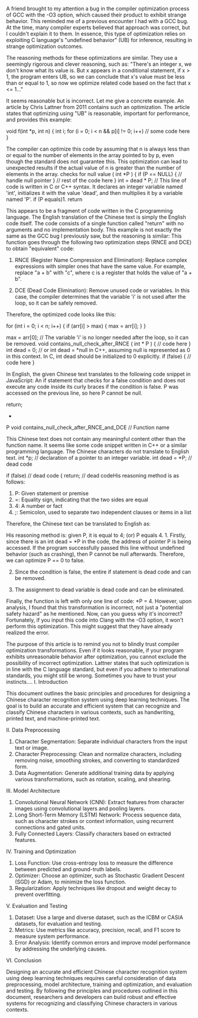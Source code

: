  A friend brought to my attention a bug in the compiler optimization process of GCC with the -O3 option, which caused their product to exhibit strange behavior. This reminded me of a previous encounter I had with a GCC bug. At the time, many compiler experts believed that approach was correct, but I couldn't explain it to them. In essence, this type of optimization relies on exploiting C language's "undefined behavior" (UB) for inference, resulting in strange optimization outcomes.

The reasoning methods for these optimizations are similar. They use a seemingly rigorous and clever reasoning, such as: "There's an integer x, we don't know what its value is. But x appears in a conditional statement, if x > 1, the program enters UB, so we can conclude that x's value must be less than or equal to 1, so now we optimize related code based on the fact that x <= 1..."

It seems reasonable but is incorrect. Let me give a concrete example. An article by Chris Lattner from 2011 contains such an optimization. The article states that optimizing using "UB" is reasonable, important for performance, and provides this example:

void
f(int *p, int n) {
int i;
for (i = 0; i < n && p[i] != 0; i++)
// some code here
}

The compiler can optimize this code by assuming that n is always less than or equal to the number of elements in the array pointed to by p, even though the standard does not guarantee this. This optimization can lead to unexpected results if the actual value of n is greater than the number of elements in the array. checks for null value
(
int *P
)
{
 if (P == NULL) {
 // handle null pointer
 }
 // rest of the code here
} int = dead * P; // This line of code is written in C or C++ syntax. It declares an integer variable named 'int', initializes it with the value 'dead', and then multiplies it by a variable named 'P'. if (P equals)1. return

This appears to be a fragment of code written in the C programming language. The English translation of the Chinese text is simply the English code itself. The code consists of a single function called "return" with no arguments and no implementation body. This example is not exactly the same as the GCC bug I previously saw, but the reasoning is similar: This function goes through the following two optimization steps (RNCE and DCE) to obtain "equivalent" code:

1. RNCE (Register Name Compression and Elimination): Replace complex expressions with simpler ones that have the same value. For example, replace "a + b" with "c", where c is a register that holds the value of "a + b".

2. DCE (Dead Code Elimination): Remove unused code or variables. In this case, the compiler determines that the variable 'i' is not used after the loop, so it can be safely removed.

Therefore, the optimized code looks like this:

for (int i = 0; i < n; i++) {
if (arr[i] > max) {
max = arr[i];
}
}

max = arr[0]; // The variable 'i' is no longer needed after the loop, so it can be removed. void contains\_null\_check\_after\_RNCE (
int * P
) {
// code here
} int dead = 0; // or int dead = *null in C++, assuming null is represented as 0 in this context. In C, int dead should be initialized to 0 explicitly. if (false) {
// code here
}

In English, the given Chinese text translates to the following code snippet in JavaScript: An if statement that checks for a false condition and does not execute any code inside its curly braces if the condition is false. P was accessed on the previous line, so here P cannot be null.

return;

*
P void contains_null_check_after_RNCE_and_DCE // Function name

This Chinese text does not contain any meaningful content other than the function name. It seems like some code snippet written in C++ or a similar programming language. The Chinese characters do not translate to English text. int *p; // declaration of a pointer to an integer variable. int dead = *P; // dead code

if (false) // dead code
{
 return; // dead codeHis reasoning method is as follows:

1. P: Given statement or premise
2. =: Equality sign, indicating that the two sides are equal
3. 4: A number or fact
4. ;: Semicolon, used to separate two independent clauses or items in a list

Therefore, the Chinese text can be translated to English as:

His reasoning method is: given P, it is equal to 4; (or) P equals 4. 1. Firstly, since there is an int dead = *P in the code, the address of pointer P is being accessed. If the program successfully passed this line without undefined behavior (such as crashing), then P cannot be null afterwards. Therefore, we can optimize P == 0 to false.

2. Since the condition is false, the entire if statement is dead code and can be removed.

3. The assignment to dead variable is dead code and can be eliminated.

Finally, the function is left with only one line of code: *P = 4. However, upon analysis, I found that this transformation is incorrect, not just a "potential safety hazard" as he mentioned. Now, can you guess why it's incorrect? Fortunately, if you input this code into Clang with the -O3 option, it won't perform this optimization. This might suggest that they have already realized the error.

The purpose of this article is to remind you not to blindly trust compiler optimization transformations. Even if it looks reasonable, if your program exhibits unreasonable behavior after optimization, you cannot exclude the possibility of incorrect optimization. Lattner states that such optimization is in line with the C language standard, but even if you adhere to international standards, you might still be wrong. Sometimes you have to trust your instincts.... I. Introduction

This document outlines the basic principles and procedures for designing a Chinese character recognition system using deep learning techniques. The goal is to build an accurate and efficient system that can recognize and classify Chinese characters in various contexts, such as handwriting, printed text, and machine-printed text.

II. Data Preprocessing

1. Character Segmentation: Separate individual characters from the input text or image.
2. Character Preprocessing: Clean and normalize characters, including removing noise, smoothing strokes, and converting to standardized form.
3. Data Augmentation: Generate additional training data by applying various transformations, such as rotation, scaling, and shearing.

III. Model Architecture

1. Convolutional Neural Network (CNN): Extract features from character images using convolutional layers and pooling layers.
2. Long Short-Term Memory (LSTM) Network: Process sequence data, such as character strokes or context information, using recurrent connections and gated units.
3. Fully Connected Layers: Classify characters based on extracted features.

IV. Training and Optimization

1. Loss Function: Use cross-entropy loss to measure the difference between predicted and ground-truth labels.
2. Optimizer: Choose an optimizer, such as Stochastic Gradient Descent (SGD) or Adam, to minimize the loss function.
3. Regularization: Apply techniques like dropout and weight decay to prevent overfitting.

V. Evaluation and Testing

1. Dataset: Use a large and diverse dataset, such as the ICBM or CASIA datasets, for evaluation and testing.
2. Metrics: Use metrics like accuracy, precision, recall, and F1 score to measure system performance.
3. Error Analysis: Identify common errors and improve model performance by addressing the underlying causes.

VI. Conclusion

Designing an accurate and efficient Chinese character recognition system using deep learning techniques requires careful consideration of data preprocessing, model architecture, training and optimization, and evaluation and testing. By following the principles and procedures outlined in this document, researchers and developers can build robust and effective systems for recognizing and classifying Chinese characters in various contexts.